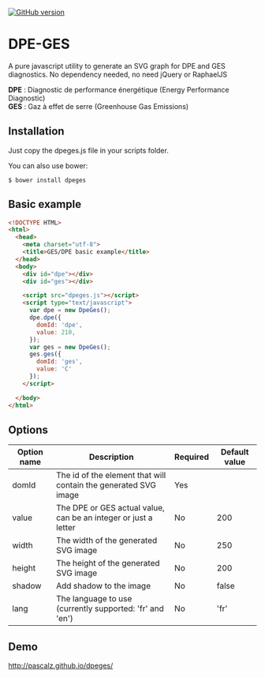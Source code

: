 [![GitHub version](https://badge.fury.io/gh/pascalz%2Fdpeges.svg)](https://badge.fury.io/gh/pascalz%2Fdpeges)

# DPE-GES

A pure javascript utility to generate an SVG graph for DPE and GES diagnostics.
No dependency needed, no need jQuery or RaphaelJS

**DPE** : Diagnostic de performance énergétique  (Energy Performance Diagnostic)  
**GES** : Gaz à effet de serre  (Greenhouse Gas Emissions)  

## Installation

Just copy the dpeges.js file in your scripts folder.

You can also use bower:
```
$ bower install dpeges
```

## Basic example

```html
<!DOCTYPE HTML>
<html>
  <head>
    <meta charset="utf-8">
    <title>GES/DPE basic example</title>
  </head>
  <body>
    <div id="dpe"></div>
    <div id="ges"></div>

    <script src="dpeges.js"></script>
    <script type="text/javascript">
      var dpe = new DpeGes();
      dpe.dpe({
        domId: 'dpe',
        value: 210,
      });
      var ges = new DpeGes();
      ges.ges({
        domId: 'ges',
        value: 'C'
      });
    </script>

  </body>
</html>
```

## Options

Option name   | Description                                                     | Required | Default value
------------- | --------------------------------------------------------------- | -------- | -------------
domId         | The id of the element that will contain the generated SVG image | Yes      |  
value         | The DPE or GES actual value, can be an integer or just a letter | No       | 200 
width         | The width of the generated SVG image                            | No       | 250 
height        | The height of the generated SVG image                           | No       | 200 
shadow        | Add shadow to the image                                         | No       | false 
lang          | The language to use (currently supported: 'fr' and 'en')        | No       | 'fr' 

## Demo

http://pascalz.github.io/dpeges/
